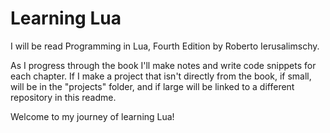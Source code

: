 # Learning Lua

I will be read Programming in Lua, Fourth Edition by Roberto Ierusalimschy.

As I progress through the book I'll make notes and write code snippets for each chapter. If I make a project that isn't directly 
from the book, if small, will be in the "projects" folder, and if large will be linked to a different repository in this readme.

Welcome to my journey of learning Lua!
